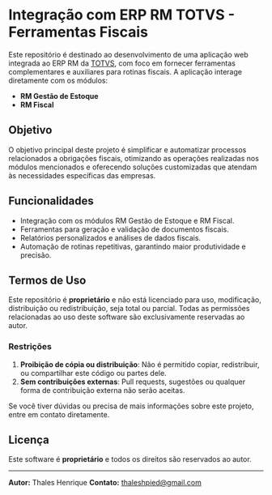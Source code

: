 # Integração com ERP RM TOTVS - Ferramentas Fiscais

Este repositório é destinado ao desenvolvimento de uma aplicação web integrada ao ERP RM da [TOTVS](https://www.totvs.com/), com foco em fornecer ferramentas complementares e auxiliares para rotinas fiscais. A aplicação interage diretamente com os módulos:

- **RM Gestão de Estoque**  
- **RM Fiscal**

## Objetivo

O objetivo principal deste projeto é simplificar e automatizar processos relacionados a obrigações fiscais, otimizando as operações realizadas nos módulos mencionados e oferecendo soluções customizadas que atendam às necessidades específicas das empresas.

## Funcionalidades

- Integração com os módulos RM Gestão de Estoque e RM Fiscal.
- Ferramentas para geração e validação de documentos fiscais.
- Relatórios personalizados e análises de dados fiscais.
- Automação de rotinas repetitivas, garantindo maior produtividade e precisão.

## Termos de Uso

Este repositório é **proprietário** e não está licenciado para uso, modificação, distribuição ou redistribuição, seja total ou parcial. Todas as permissões relacionadas ao uso deste software são exclusivamente reservadas ao autor.

### Restrições

1. **Proibição de cópia ou distribuição**: Não é permitido copiar, redistribuir, ou compartilhar este código ou partes dele.
2. **Sem contribuições externas**: Pull requests, sugestões ou qualquer forma de contribuição externa não serão aceitas.

Se você tiver dúvidas ou precisa de mais informações sobre este projeto, entre em contato diretamente.

## Licença

Este software é **proprietário** e todos os direitos são reservados ao autor.

---

**Autor:** Thales Henrique 
**Contato:** thaleshpied@gmail.com